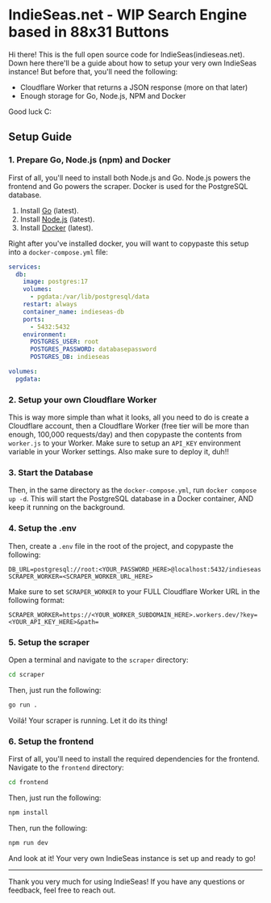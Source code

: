 # IndieSeas.net - WIP Search Engine based in 88x31 Buttons
Hi there! This is the full open source code for IndieSeas(indieseas.net). Down here there'll be a guide about how to setup your very own IndieSeas instance! But before that, you'll need the following:

- Cloudflare Worker that returns a JSON response (more on that later)
- Enough storage for Go, Node.js, NPM and Docker


Good luck C:

## Setup Guide

### 1. Prepare Go, Node.js (npm) and Docker

First of all, you'll need to install both Node.js and Go. Node.js powers the frontend and Go powers the scraper. Docker is used for the PostgreSQL database.

1. Install [Go](https://golang.org/doc/install) (latest).
2. Install [Node.js](https://nodejs.org/) (latest).
3. Install [Docker](https://docs.docker.com/get-docker/) (latest).

Right after you've installed docker, you will want to copypaste this setup into a `docker-compose.yml` file:

```yaml
services:
  db:
    image: postgres:17
    volumes:
      - pgdata:/var/lib/postgresql/data
    restart: always
    container_name: indieseas-db
    ports:
      - 5432:5432
    environment:
      POSTGRES_USER: root
      POSTGRES_PASSWORD: databasepassword
      POSTGRES_DB: indieseas

volumes:
  pgdata:
```

### 2. Setup your own Cloudflare Worker

This is way more simple than what it looks, all you need to do is create a Cloudflare account, then a Cloudflare Worker (free tier will be more than enough, 100,000 requests/day) and then copypaste the contents from `worker.js` to your Worker. Make sure to setup an `API_KEY` environment variable in your Worker settings. Also make sure to deploy it, duh!!

### 3. Start the Database

Then, in the same directory as the `docker-compose.yml`, run `docker compose up -d`. This will start the PostgreSQL database in a Docker container, AND keep it running on the background.

### 4. Setup the .env

Then, create a `.env` file in the root of the project, and copypaste the following:

```
DB_URL=postgresql://root:<YOUR_PASSWORD_HERE>@localhost:5432/indieseas
SCRAPER_WORKER=<SCRAPER_WORKER_URL_HERE>
```

Make sure to set `SCRAPER_WORKER` to your FULL Cloudflare Worker URL in the following format:

```
SCRAPER_WORKER=https://<YOUR_WORKER_SUBDOMAIN_HERE>.workers.dev/?key=<YOUR_API_KEY_HERE>&path=
```

### 5. Setup the scraper

Open a terminal and navigate to the `scraper` directory:

```bash
cd scraper
```

Then, just run the following:

```bash
go run .
```

Voilá! Your scraper is running. Let it do its thing!

### 6. Setup the frontend

First of all, you'll need to install the required dependencies for the frontend. Navigate to the `frontend` directory:

```bash
cd frontend
```

Then, just run the following:

```bash
npm install
```

Then, run the following:

```bash
npm run dev
```

And look at it! Your very own IndieSeas instance is set up and ready to go!

---

Thank you very much for using IndieSeas! If you have any questions or feedback, feel free to reach out.